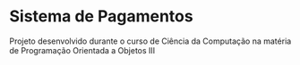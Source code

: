 # Sistema de Pagamentos

Projeto desenvolvido durante o curso de Ciência da Computação na matéria de Programação Orientada a Objetos III

